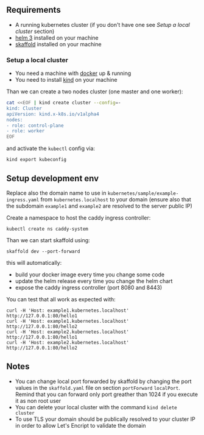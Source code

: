 ## Requirements

 - A running kubernetes cluster (if you don't have one see *Setup a local cluster* section)
 - [helm 3](https://helm.sh/) installed on your machine
 - [skaffold](https://skaffold.dev/) installed on your machine

### Setup a local cluster

 - You need a machine with [docker](https://docker.io) up & running
 - You need to install [kind](https://kind.sigs.k8s.io/) on your machine

Than we can create a two nodes cluster (one master and one worker):

```bash
cat <<EOF | kind create cluster --config=-
kind: Cluster
apiVersion: kind.x-k8s.io/v1alpha4
nodes:
- role: control-plane
- role: worker
EOF
```
and activate the `kubectl` config via:
```
kind export kubeconfig
```

## Setup development env

Replace also the domain name to use in `kubernetes/sample/example-ingress.yaml` from `kubernetes.localhost` to your domain (ensure also that the subdomain `example1` and `example2` are resolved to the server public IP)

Create a namespace to host the caddy ingress controller:
```
kubectl create ns caddy-system
```

Than we can start skaffold using:
```
skaffold dev --port-forward
```

this will automatically:

 - build your docker image every time you change some code
 - update the helm release every time you change the helm chart
 - expose the caddy ingress controller (port 8080 and 8443)

You can test that all work as expected with:
```
curl -H 'Host: example1.kubernetes.localhost' http://127.0.0.1:80/hello1
curl -H 'Host: example1.kubernetes.localhost' http://127.0.0.1:80/hello2
curl -H 'Host: example2.kubernetes.localhost' http://127.0.0.1:80/hello1
curl -H 'Host: example2.kubernetes.localhost' http://127.0.0.1:80/hello2
```

## Notes

 - You can change local port forwarded by skaffold by changing the port values in the `skaffold.yaml` file on section `portForward` `localPort`. Remind that you can forward only port greather than 1024 if you execute it as non root user
 - You can delete your local cluster with the command `kind delete cluster`
 - To use TLS your domain should be publically resolved to your cluster IP in order to allow Let's Encript to validate the domain
